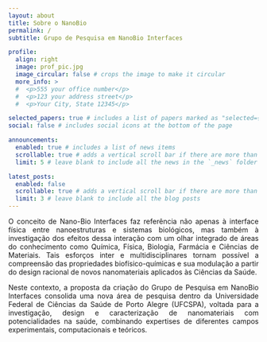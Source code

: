 ```yaml
---
layout: about
title: Sobre o NanoBio
permalink: /
subtitle: Grupo de Pesquisa em NanoBio Interfaces

profile:
  align: right
  image: prof_pic.jpg
  image_circular: false # crops the image to make it circular
  more_info: >
  #  <p>555 your office number</p>
  #  <p>123 your address street</p>
  #  <p>Your City, State 12345</p>

selected_papers: true # includes a list of papers marked as "selected={true}"
social: false # includes social icons at the bottom of the page

announcements:
  enabled: true # includes a list of news items
  scrollable: true # adds a vertical scroll bar if there are more than 3 news items
  limit: 5 # leave blank to include all the news in the `_news` folder

latest_posts:
  enabled: false
  scrollable: true # adds a vertical scroll bar if there are more than 3 new posts items
  limit: 3 # leave blank to include all the blog posts
---
```


<div style="text-align: justify">
<p>
O conceito de Nano-Bio Interfaces faz referência não apenas à interface física entre nanoestruturas e sistemas biológicos, mas também à investigação dos efeitos dessa interação com um olhar integrado de áreas do conhecimento como Química, Física, Biologia, Farmácia e Ciências de Materiais. Tais esforços inter e multidisciplinares tornam possível a compreensão das propriedades biofísico-químicas e sua modulação a partir do design racional de novos nanomateriais aplicados às Ciências da Saúde. 
</p>

<p>
Neste contexto, a proposta da criação do Grupo de Pesquisa em NanoBio Interfaces consolida uma nova área de pesquisa dentro da Universidade Federal de Ciências da Saúde de Porto Alegre (UFCSPA), voltada para a investigação, design e caracterização de nanomateriais com potencialidades na saúde, combinando expertises de diferentes campos experimentais, computacionais e teóricos.
</p>
</div>
